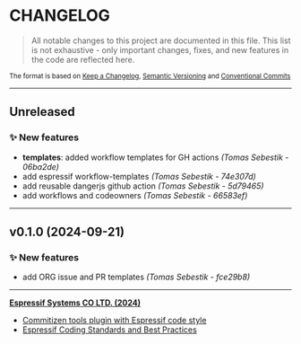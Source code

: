 # CHANGELOG

> All notable changes to this project are documented in this file.
> This list is not exhaustive - only important changes, fixes, and new features in the code are reflected here.

<sub>The format is based on [Keep a Changelog](https://keepachangelog.com/en/1.0.0/),     [Semantic Versioning](https://semver.org/spec/v2.0.0.html) and     [Conventional Commits](https://www.conventionalcommits.org/en/v1.0.0/)
</sub>

---

## Unreleased

### ✨ New features

- **templates**: added workflow templates for GH actions *(Tomas Sebestik - 06ba2de)*
- add espressif workflow-templates *(Tomas Sebestik - 74e307d)*
- add reusable dangerjs github action *(Tomas Sebestik - 5d79465)*
- add workflows and codeowners *(Tomas Sebestik - 66583ef)*

---

## v0.1.0 (2024-09-21)

### ✨ New features

- add ORG issue and PR templates *(Tomas Sebestik - fce29b8)*

---

**[Espressif Systems CO LTD. (2024)](https://www.espressif.com/)**

- [Commitizen tools plugin with Espressif code style](https://www.github.com/espressif/cz-plugin-espressif)
- [Espressif Coding Standards and Best Practices](https://www.github.com/espressif/standards)
